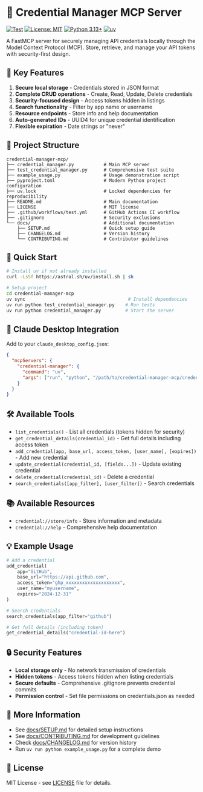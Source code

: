 # 🔐 Credential Manager MCP Server

[![Test](https://github.com/yourusername/credential-manager-mcp/actions/workflows/test.yml/badge.svg)](https://github.com/yourusername/credential-manager-mcp/actions/workflows/test.yml)
[![License: MIT](https://img.shields.io/badge/License-MIT-yellow.svg)](https://opensource.org/licenses/MIT)
[![Python 3.13+](https://img.shields.io/badge/python-3.13+-blue.svg)](https://www.python.org/downloads/)
[![uv](https://img.shields.io/endpoint?url=https://raw.githubusercontent.com/astral-sh/uv/main/assets/badge/v0.json)](https://github.com/astral-sh/uv)

A FastMCP server for securely managing API credentials locally through the Model Context Protocol (MCP). Store, retrieve, and manage your API tokens with security-first design.

## 🔧 Key Features

1. **Secure local storage** - Credentials stored in JSON format
2. **Complete CRUD operations** - Create, Read, Update, Delete credentials  
3. **Security-focused design** - Access tokens hidden in listings
4. **Search functionality** - Filter by app name or username
5. **Resource endpoints** - Store info and help documentation
6. **Auto-generated IDs** - UUID4 for unique credential identification
7. **Flexible expiration** - Date strings or "never"

## 📁 Project Structure
```
credential-manager-mcp/
├── credential_manager.py           # Main MCP server
├── test_credential_manager.py      # Comprehensive test suite
├── example_usage.py                # Usage demonstration script
├── pyproject.toml                  # Modern Python project configuration
├── uv.lock                         # Locked dependencies for reproducibility
├── README.md                       # Main documentation
├── LICENSE                         # MIT license
├── .github/workflows/test.yml      # GitHub Actions CI workflow
├── .gitignore                      # Security exclusions
└── docs/                           # Additional documentation
    ├── SETUP.md                    # Quick setup guide
    ├── CHANGELOG.md                # Version history
    └── CONTRIBUTING.md             # Contributor guidelines
```

## 🚀 Quick Start

```bash
# Install uv if not already installed
curl -LsSf https://astral.sh/uv/install.sh | sh

# Setup project
cd credential-manager-mcp
uv sync                                      # Install dependencies
uv run python test_credential_manager.py    # Run tests  
uv run python credential_manager.py         # Start the server
```

## 🔗 Claude Desktop Integration

Add to your `claude_desktop_config.json`:
```json
{
  "mcpServers": {
    "credential-manager": {
      "command": "uv",
      "args": ["run", "python", "/path/to/credential-manager-mcp/credential_manager.py"]
    }
  }
}
```

## 🛠 Available Tools

- `list_credentials()` - List all credentials (tokens hidden for security)
- `get_credential_details(credential_id)` - Get full details including access token
- `add_credential(app, base_url, access_token, [user_name], [expires])` - Add new credential  
- `update_credential(credential_id, [fields...])` - Update existing credential
- `delete_credential(credential_id)` - Delete a credential
- `search_credentials([app_filter], [user_filter])` - Search credentials

## 📚 Available Resources

- `credential://store/info` - Store information and metadata
- `credential://help` - Comprehensive help documentation

## 💡 Example Usage

```python
# Add a credential
add_credential(
    app="GitHub",
    base_url="https://api.github.com", 
    access_token="ghp_xxxxxxxxxxxxxxxxxxxx",
    user_name="myusername",
    expires="2024-12-31"
)

# Search credentials
search_credentials(app_filter="github")

# Get full details (including token)
get_credential_details("credential-id-here")
```

## 🔒 Security Features

- **Local storage only** - No network transmission of credentials
- **Hidden tokens** - Access tokens hidden when listing credentials
- **Secure defaults** - Comprehensive .gitignore prevents credential commits
- **Permission control** - Set file permissions on credentials.json as needed

## 📖 More Information

- See [docs/SETUP.md](docs/SETUP.md) for detailed setup instructions
- See [docs/CONTRIBUTING.md](docs/CONTRIBUTING.md) for development guidelines  
- Check [docs/CHANGELOG.md](docs/CHANGELOG.md) for version history
- Run `uv run python example_usage.py` for a complete demo

## 📄 License

MIT License - see [LICENSE](LICENSE) file for details. 